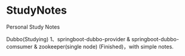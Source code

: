 # StudyNotes
Personal Study Notes

Dubbo(Studying)
  1、springboot-dubbo-provider & springboot-dubbo-comsumer & zookeeper(single node) (Finished)，with simple notes.
